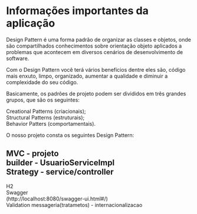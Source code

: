 # Informações importantes da aplicação

Design Pattern é uma forma padrão de organizar as classes e objetos, onde são compartilhados conhecimentos sobre orientação objeto aplicados a problemas que acontecem em diversos cenários de desenvolvimento de software.

Com o Design Pattern você terá vários benefícios dentre eles são, código mais enxuto, limpo, organizado, aumentar a qualidade e diminuir a complexidade do seu código.

Basicamente, os padrões de projeto podem ser divididos em três grandes grupos, que são os seguintes:

Creational Patterns (criacionais);     
Structural Patterns (estruturais);  
Behavior Patters (comportamentais).


O nosso projeto consta os seguintes Design Pattern:

MVC - projeto    
builder - UsuarioServiceImpl   
Strategy - service/controller
----------------------------------------------------
H2    
Swagger  
(http://localhost:8080/swagger-ui.html#/)    
Validation
messageria(tratametos) - internacionalizacao

